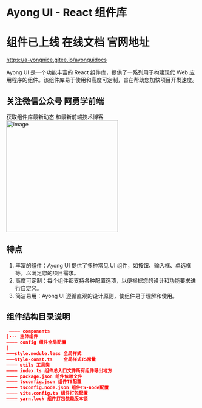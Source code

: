 # Ayong UI - React 组件库

# 组件已上线 在线文档 官网地址

https://a-yongnice.gitee.io/ayonguidocs

Ayong UI 是一个功能丰富的 React 组件库，提供了一系列用于构建现代 Web 应用程序的组件。该组件库易于使用和高度可定制，旨在帮助您加快项目开发速度。

## 关注微信公众号 阿勇学前端
获取组件库最新动态 和最新前端技术博客
<img width="294" alt="image" src="https://github.com/AyongNice/ayongUI/assets/89636513/ef7ea20e-f5d7-4b76-b892-cc864b2d9959">


## 特点

1. 丰富的组件：Ayong UI 提供了多种常见 UI 组件，如按钮、输入框、单选框等，以满足您的项目需求。
2. 高度可定制：每个组件都支持各种配置选项，以便根据您的设计和功能要求进行自定义。
3. 简洁易用：Ayong UI 遵循直观的设计原则，使组件易于理解和使用。

 

## 组件结构目录说明

```json
 ———— components
|··· 主体组件
———— config 组件全局配置
|
———style.module.less 全局样式
———style-const.ts    全局样式TS常量
———— utils 工具类
———— index.ts 组件总入口文件所有组件导出地方
———— package.json 组件依赖文件
———— tsconfig.json 组件TS配置
———— tsconfig.node.json 组件TS-node配置
———— vite.config.ts 组件打包配置
———— yarn.lock 组件打包依赖版本锁
```


